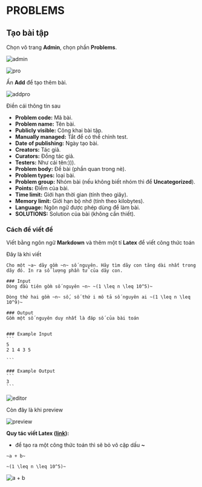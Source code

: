 # PROBLEMS

## Tạo bài tập
Chọn vô trang **Admin**, chọn phần **Problems**.

![admin](https://cdn.discordapp.com/attachments/481083331740565518/1034477274545786890/unknown.png)

![pro](https://cdn.discordapp.com/attachments/481083331740565518/1034477871529463869/unknown.png)

Ấn **Add** để tạo thêm bài.

![addpro](https://cdn.discordapp.com/attachments/481083331740565518/1034478160630259762/unknown.png)

Điền cái thông tin sau

* **Problem code:** Mã bài.
* **Problem name:** Tên bài.
* **Publicly visible:** Công khai bài tập.
* **Manually managed:** Tắt để có thể chỉnh test.
* **Date of publishing:** Ngày tạo bài.
* **Creators:** Tác giả.
* **Curators:** Đồng tác giả.
* **Testers:** Như cái tên:))).
* **Problem body:** Đề bài (phần quan trong nè).
* **Problem types:** loại bài.
* **Problem group:** Nhóm bài (nếu không biết nhóm thì để **Uncategorized**).
* **Points:** Điểm của bài.
* **Time limit:** Giới hạn thời gian (tính theo giây).
* **Memory limit:** Giới hạn bộ nhớ (tính theo kilobytes).
* **Language:** Ngôn ngữ được phép dùng để làm bài.
* **SOLUTIONS:** Solution của bài (không cần thiết).

### Cách để viết đề

Viết bằng ngôn ngữ **Markdown** và thêm một tí **Latex** để viết công thức toán

Đây là khi viết
~~~
Cho một ~a~ dãy gồm ~n~ số nguyên. Hãy tìm dãy con tăng dài nhất trong dãy đó. In ra số lượng phần tử của dãy con.

### Input
Dòng đầu tiên gồm số nguyên ~n~ ~(1 \leq n \leq 10^5)~

Dòng thứ hai gồm ~n~ số, số thứ i mô tả số nguyên ai ~(1 \leq n \leq 10^9)~

### Output
Gồm một số nguyên duy nhất là đáp số của bài toán


### Example Input
```
5
2 1 4 3 5

```

### Example Output
```
3
```
~~~

![editor](https://cdn.discordapp.com/attachments/481083331740565518/1034483642648514600/unknown.png)

Còn đây là khi preview

![preview](https://cdn.discordapp.com/attachments/481083331740565518/1034483643000832090/unknown.png)


**Quy tác viết Latex ([link](https://en.wikibooks.org/wiki/LaTeX/Mathematics)):**
* để tạo ra một công thức toán thì sẽ bỏ vô cặp dấu **~**

~~~
~a + b~

~(1 \leq n \leq 10^5)~

~~~

![a + b](https://cdn.discordapp.com/attachments/481083331740565518/1034484832169889822/unknown.png)



